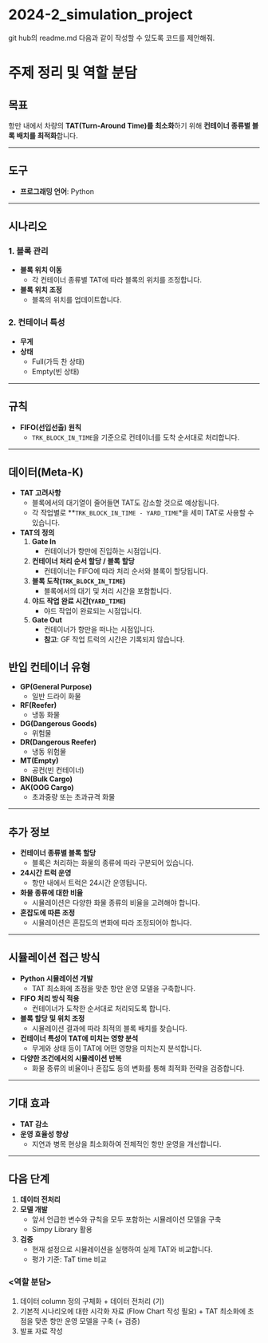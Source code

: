 # 2024-2_simulation_project


git hub의 readme.md 다음과 같이 작성할 수 있도록 코드를 제안해줘.

# 주제 정리 및 역할 분담

## 목표

항만 내에서 차량의 **TAT(Turn-Around Time)를 최소화**하기 위해 **컨테이너 종류별 블록 배치를 최적화**합니다.

---

## 도구

- **프로그래밍 언어**: Python

---

## 시나리오

### 1. 블록 관리

- **블록 위치 이동**
    - 각 컨테이너 종류별 TAT에 따라 블록의 위치를 조정합니다.
- **블록 위치 조정**
    - 블록의 위치를 업데이트합니다.

### 2. 컨테이너 특성

- **무게**
- **상태**
    - Full(가득 찬 상태)
    - Empty(빈 상태)

---

## 규칙

- **FIFO(선입선출) 원칙**
    - `TRK_BLOCK_IN_TIME`을 기준으로 컨테이너를 도착 순서대로 처리합니다.

---

## 데이터(Meta-K)

- **TAT 고려사항**
    - 블록에서의 대기열이 줄어들면 TAT도 감소할 것으로 예상됩니다.
    - 각 작업별로 **`TRK_BLOCK_IN_TIME - YARD_TIME`*을 세미 TAT로 사용할 수 있습니다.
- **TAT의 정의**
    1. **Gate In**
        - 컨테이너가 항만에 진입하는 시점입니다.
    2. **컨테이너 처리 순서 할당 / 블록 할당**
        - 컨테이너는 FIFO에 따라 처리 순서와 블록이 할당됩니다.
    3. **블록 도착(`TRK_BLOCK_IN_TIME`)**
        - 블록에서의 대기 및 처리 시간을 포함합니다.
    4. **야드 작업 완료 시간(`YARD_TIME`)**
        - 야드 작업이 완료되는 시점입니다.
    5. **Gate Out**
        - 컨테이너가 항만을 떠나는 시점입니다.
        - **참고**: GF 작업 트럭의 시간은 기록되지 않습니다.

## 반입 컨테이너 유형

- **GP(General Purpose)**
    - 일반 드라이 화물
- **RF(Reefer)**
    - 냉동 화물
- **DG(Dangerous Goods)**
    - 위험물
- **DR(Dangerous Reefer)**
    - 냉동 위험물
- **MT(Empty)**
    - 공컨(빈 컨테이너)
- **BN(Bulk Cargo)**
- **AK(OOG Cargo)**
    - 초과중량 또는 초과규격 화물

---

## 추가 정보

- **컨테이너 종류별 블록 할당**
    - 블록은 처리하는 화물의 종류에 따라 구분되어 있습니다.
- **24시간 트럭 운영**
    - 항만 내에서 트럭은 24시간 운영됩니다.
- **화물 종류에 대한 비율**
    - 시뮬레이션은 다양한 화물 종류의 비율을 고려해야 합니다.
- **혼잡도에 따른 조정**
    - 시뮬레이션은 혼잡도의 변화에 따라 조정되어야 합니다.

---

## 시뮬레이션 접근 방식

- **Python 시뮬레이션 개발**
    - TAT 최소화에 초점을 맞춘 항만 운영 모델을 구축합니다.
- **FIFO 처리 방식 적용**
    - 컨테이너가 도착한 순서대로 처리되도록 합니다.
- **블록 할당 및 위치 조정**
    - 시뮬레이션 결과에 따라 최적의 블록 배치를 찾습니다.
- **컨테이너 특성이 TAT에 미치는 영향 분석**
    - 무게와 상태 등이 TAT에 어떤 영향을 미치는지 분석합니다.
- **다양한 조건에서의 시뮬레이션 반복**
    - 화물 종류의 비율이나 혼잡도 등의 변화를 통해 최적화 전략을 검증합니다.

---

## 기대 효과

- **TAT 감소**
- **운영 효율성 향상**
    - 지연과 병목 현상을 최소화하여 전체적인 항만 운영을 개선합니다.

---

## 다음 단계

1. **데이터 전처리**
2. **모델 개발**
    - 앞서 언급한 변수와 규칙을 모두 포함하는 시뮬레이션 모델을 구축
    - Simpy Library 활용
3. **검증**
    - 현재 설정으로 시뮬레이션을 실행하여 실제 TAT와 비교합니다.
    - 평가 기준: TaT time 비교

 

### <역할 분담>

1. 데이터 column 정의 구체화 + 데이터 전처리 (기)
2. 기본적 시나리오에 대한 시각화 자료 (Flow Chart 작성 필요) + TAT 최소화에 초점을 맞춘 항만 운영 모델을 구축 (+ 검증)
3. 발표 자료 작성
